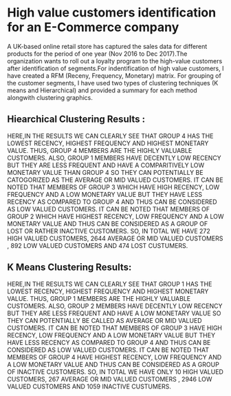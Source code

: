 # High value customers identification for an E-Commerce company

A UK-based online retail store has captured the sales data for different products for the period of one year
(Nov 2016 to Dec 2017).The organization wants to roll out a loyalty program to the high-value customers after
identification of segments.For indentification of high value customers, I have created a RFM (Receny,
Frequency, Monetary) matrix. For grouping of the customer segments, I have used two types of clustering
techniques (K means and Hierarchical) and provided a summary for each method alongwith clustering
graphics.

## Hiearchical Clustering Results :

HERE,IN THE RESULTS WE CAN CLEARLY SEE THAT GROUP 4 HAS THE LOWEST RECENCY,
HIGHEST FREQUENCY AND HIGHEST MONETARY VALUE. THUS, GROUP 4 MEMBERS ARE THE
HIGHLY VALUABLE CUSTOMERS.
ALSO, GROUP 1 MEMBERS HAVE DECENTLY LOW RECENCY BUT THEY ARE LESS FREQUENT
AND HAVE A COMPARITIVELY LOW MONETARY VALUE THAN GROUP 4 SO THEY CAN
POTENTIALLY BE CATOGORIZED AS THE AVERAGE OR MID VALUED CUSTOMERS.
IT CAN BE NOTED THAT MEMBERS OF GROUP 3 WHICH HAVE HIGH RECENCY, LOW
FREQUENCY AND A LOW MONETARY VALUE BUT THEY HAVE LESS RECENCY AS COMPARED
TO GROUP 4 AND THUS CAN BE CONSIDERED AS LOW VALUED CUSTOMERS.
IT CAN BE NOTED THAT MEMBERS OF GROUP 2 WHICH HAVE HIGHEST RECENCY, LOW
FREQUENCY AND A LOW MONETARY VALUE AND THUS CAN BE CONSIDERED AS A GROUP OF
LOST OR RATHER INACTIVE CUSTOMERS.
SO, IN TOTAL WE HAVE 272 HIGH VALUED CUSTOMERS, 2644 AVERAGE OR MID VALUED
CUSTOMERS , 892 LOW VALUED CUSTOMERS AND 474 LOST CUSTUMERS.

## K Means Clustering Results:

HERE,IN THE RESULTS WE CAN CLEARLY SEE THAT GROUP 1 HAS THE LOWEST RECENCY,
HIGHEST FREQUENCY AND HIGHEST MONETARY VALUE. THUS, GROUP 1 MEMBERS ARE THE
HIGHLY VALUABLE CUSTOMERS.
ALSO, GROUP 2 MEMBERS HAVE DECENTLY LOW RECENCY BUT THEY ARE LESS FREQUENT
AND HAVE A LOW MONETARY VALUE SO THEY CAN POTENTIALLY BE CALLED AS AVERAGE OR
MID VALUED CUSTOMERS.
IT CAN BE NOTED THAT MEMBERS OF GROUP 3 HAVE HIGH RECENCY, LOW FREQUENCY AND
A LOW MONETARY VALUE BUT THEY HAVE LESS RECENCY AS COMPARED TO GROUP 4 AND
THUS CAN BE CONSIDERED AS LOW VALUED CUSTOMERS.
IT CAN BE NOTED THAT MEMBERS OF GROUP 4 HAVE HIGHEST RECENCY, LOW FREQUENCY
AND A LOW MONETARY VALUE AND THUS CAN BE CONSIDERED AS A GROUP OF INACTIVE
CUSTOMERS.
SO, IN TOTAL WE HAVE ONLY 10 HIGH VALUED CUSTOMERS, 267 AVERAGE OR MID VALUED
CUSTOMERS , 2946 LOW VALUED CUSTOMERS AND 1059 INACTIVE CUSTUMERS.


